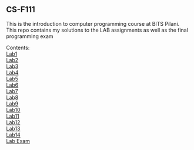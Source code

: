 ## CS-F111  
This is the introduction to computer programming course at BITS Pilani.   
This repo contains my solutions to the LAB assignments as well as the final programming exam  

Contents:  
[Lab1](https://github.com/Polaris000/CS-F111/tree/master/Lab1)  
[Lab2](https://github.com/Polaris000/CS-F111/tree/master/Lab2)  
[Lab3](https://github.com/Polaris000/CS-F111/tree/master/Lab3)  
[Lab4](https://github.com/Polaris000/CS-F111/tree/master/Lab4)  
[Lab5](https://github.com/Polaris000/CS-F111/tree/master/Lab5)  
[Lab6](https://github.com/Polaris000/CS-F111/tree/master/Lab6)  
[Lab7](https://github.com/Polaris000/CS-F111/tree/master/Lab7)  
[Lab8](https://github.com/Polaris000/CS-F111/tree/master/Lab8)  
[Lab9](https://github.com/Polaris000/CS-F111/tree/master/Lab9)  
[Lab10](https://github.com/Polaris000/CS-F111/tree/master/Lab10)  
[Lab11](https://github.com/Polaris000/CS-F111/tree/master/Lab11)  
[Lab12](https://github.com/Polaris000/CS-F111/tree/master/Lab12)  
[Lab13](https://github.com/Polaris000/CS-F111/tree/master/Lab13)  
[Lab14](https://github.com/Polaris000/CS-F111/tree/master/Lab14)  
[Lab Exam](https://github.com/Polaris000/CS-F111/tree/master/online_test)  
